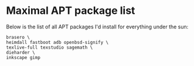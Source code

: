 # Maximal APT package list

Below is the list of all APT packages I'd install for everything under the sun:
```
brasero \
heimdall fastboot adb openbsd-signify \
texlive-full texstudio sagemath \
dieharder \
inkscape gimp
```
